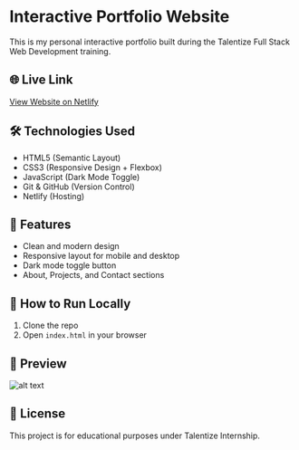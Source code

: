 # Interactive Portfolio Website

This is my personal interactive portfolio built during the Talentize Full Stack Web Development training.

## 🌐 Live Link
[View Website on Netlify](https://686e1f1fb24b51e3d6ca1ded--abhayportfolio-06.netlify.app/)

## 🛠️ Technologies Used
- HTML5 (Semantic Layout)
- CSS3 (Responsive Design + Flexbox)
- JavaScript (Dark Mode Toggle)
- Git & GitHub (Version Control)
- Netlify (Hosting)

## 🎯 Features
- Clean and modern design
- Responsive layout for mobile and desktop
- Dark mode toggle button
- About, Projects, and Contact sections

## 🚀 How to Run Locally
1. Clone the repo
2. Open `index.html` in your browser

## 📸 Preview
![alt text](image.png)

## 📄 License
This project is for educational purposes under Talentize Internship.
